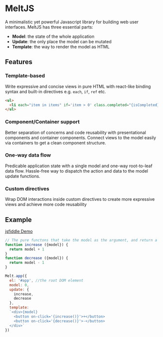 # MeltJS
A minimalistic yet powerful Javascript library for building web user interfaces. MeltJS has three essential parts:
* **Model**: the state of the whole application
* **Update**: the only place the model can be mutated
* **Template**: the way to render the model as HTML
## Features
### Template-based
Write expressive and concise views in pure HTML with react-like binding syntax and built-in directives e.g. `each`, `if`, `ref` etc.
```html
<ul>
  <li each="item in items" if='item > 0' class.completed="{isCompleted}"></li>
</ul>
```
### Component/Container support
Better separation of concerns and code reusability with presentational components and container components. Connect views to the model easily via containers to get a clean component structure.
### One-way data flow
Predicable application state with a single model and one-way root-to-leaf data flow. Hassle-free way to dispatch the action and data to the model update functions.
### Custom directives
Wrap DOM interactions inside custom directives to create more expressive views and achieve more code reusability 

## Example
[jsfiddle Demo](https://jsfiddle.net/alex_ou/fomL88qw/)

```javascript
// The pure functons that take the model as the argument, and return a new model
function increase ({model}) {
  return model + 1
}
function decrease ({model}) {
  return model - 1
}

Melt.app({
  el: '#app', //the root DOM element
  model: 0,
  update: {
  	increase,
    decrease
  },
  template: 
  `<div>{model}
  	<button on-click='{increase()}'>+</button>
    <button on-click='{decrease()}'>-</button>
  </div>`
})
```

